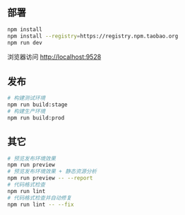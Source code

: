 ## 部署

```bash
npm install
npm install --registry=https://registry.npm.taobao.org
npm run dev
```

浏览器访问 [http://localhost:9528](http://localhost:9528)

## 发布
```bash
# 构建测试环境
npm run build:stage
# 构建生产环境
npm run build:prod
```

## 其它
```bash
# 预览发布环境效果
npm run preview
# 预览发布环境效果 + 静态资源分析
npm run preview -- --report
# 代码格式检查
npm run lint
# 代码格式检查并自动修复
npm run lint -- --fix
```

